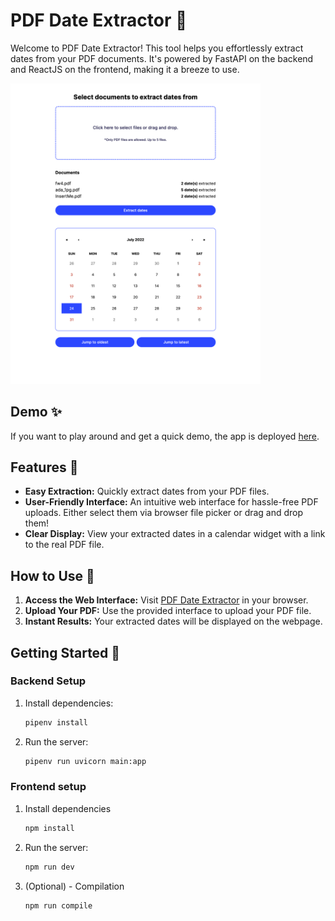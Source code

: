 # PDF Date Extractor 📅

Welcome to PDF Date Extractor! This tool helps you effortlessly extract dates from your PDF documents. It's powered by FastAPI on the backend and ReactJS on the frontend, making it a breeze to use.

<img src="app-in-action.png" alt="App in action" width="400">

## Demo ✨

If you want to play around and get a quick demo, the app is deployed [here](https://pdf-date-extractor.vercel.app/).

## Features 🚀

- **Easy Extraction:** Quickly extract dates from your PDF files.
- **User-Friendly Interface:** An intuitive web interface for hassle-free PDF uploads. Either select them via browser file picker or drag and drop them!
- **Clear Display:** View your extracted dates in a calendar widget with a link to the real PDF file.

## How to Use 📝

1. **Access the Web Interface:** Visit [PDF Date Extractor](http://localhost:3000) in your browser.
2. **Upload Your PDF:** Use the provided interface to upload your PDF file.
3. **Instant Results:** Your extracted dates will be displayed on the webpage.

## Getting Started 🏁

### Backend Setup

1. Install dependencies:
   ```bash
   pipenv install
   ```
2. Run the server:
   ```bash
   pipenv run uvicorn main:app
   ```

### Frontend setup

1. Install dependencies
   ```bash
   npm install
   ```
2. Run the server:
   ```bash
   npm run dev
   ```
3. (Optional) - Compilation
   ```bash
   npm run compile
   ```
